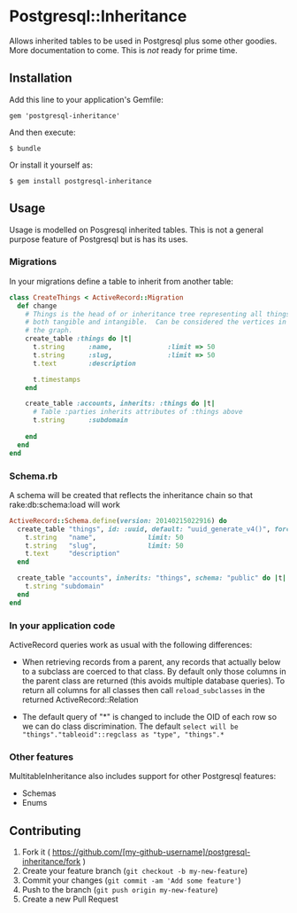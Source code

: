 # Postgresql::Inheritance

Allows inherited tables to be used in Postgresql plus some other goodies.  More documentation to come.  This is *not* ready for prime time.

## Installation

Add this line to your application's Gemfile:

    gem 'postgresql-inheritance'

And then execute:

    $ bundle

Or install it yourself as:

    $ gem install postgresql-inheritance

## Usage

Usage is modelled on Posgresql inherited tables.  This is not a general purpose feature of Postgresql but is has
its uses.

### Migrations

In your migrations define a table to inherit from another table:

```ruby
class CreateThings < ActiveRecord::Migration
  def change
    # Things is the head of or inheritance tree representing all things
    # both tangible and intangible.  Can be considered the vertices in
    # the graph.
    create_table :things do |t|
      t.string      :name,              :limit => 50
      t.string      :slug,              :limit => 50
      t.text        :description

      t.timestamps
    end

    create_table :accounts, inherits: :things do |t|
	  # Table :parties inherits attributes of :things above
	  t.string		:subdomain
	
    end
  end
end
```
	
### Schema.rb

A schema will be created that reflects the inheritance chain so that rake:db:schema:load will work

```ruby
ActiveRecord::Schema.define(version: 20140215022916) do
  create_table "things", id: :uuid, default: "uuid_generate_v4()", force: true do |t|
    t.string   "name",             limit: 50
    t.string   "slug",             limit: 50
    t.text     "description"
  end

  create_table "accounts", inherits: "things", schema: "public" do |t|
    t.string "subdomain"
  end
end
```
	
### In your application code

ActiveRecord queries work as usual with the following differences:

* When retrieving records from a parent, any records that actually below to a subclass are coerced to that class.
By default only those columns in the parent class are returned (this avoids multiple database queries).  To return
all columns for all classes then call `reload_subclasses` in the returned ActiveRecord::Relation

* The default query of "*" is changed to include the OID of each row so we can do class discrimination.  The default `select will be "things"."tableoid"::regclass as "type", "things".*`

### Other features

MultitableInheritance also includes support for other Postgresql features:

* Schemas
* Enums

## Contributing

1. Fork it ( https://github.com/[my-github-username]/postgresql-inheritance/fork )
2. Create your feature branch (`git checkout -b my-new-feature`)
3. Commit your changes (`git commit -am 'Add some feature'`)
4. Push to the branch (`git push origin my-new-feature`)
5. Create a new Pull Request
